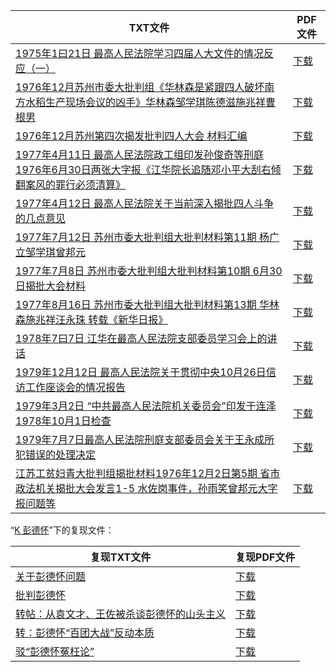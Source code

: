 | TXT文件 | PDF文件 |
| ------- | ------- |
| [1975年1曰21日 最高人民法院学习四届人大文件的情况反应（一）](1975%E5%B9%B41%E6%9B%B021%E6%97%A5%20%E6%9C%80%E9%AB%98%E4%BA%BA%E6%B0%91%E6%B3%95%E9%99%A2%E5%AD%A6%E4%B9%A0%E5%9B%9B%E5%B1%8A%E4%BA%BA%E5%A4%A7%E6%96%87%E4%BB%B6%E7%9A%84%E6%83%85%E5%86%B5%E5%8F%8D%E5%BA%94%EF%BC%88%E4%B8%80%EF%BC%89.txt) | [下载](1975%E5%B9%B41%E6%9B%B021%E6%97%A5%20%E6%9C%80%E9%AB%98%E4%BA%BA%E6%B0%91%E6%B3%95%E9%99%A2%E5%AD%A6%E4%B9%A0%E5%9B%9B%E5%B1%8A%E4%BA%BA%E5%A4%A7%E6%96%87%E4%BB%B6%E7%9A%84%E6%83%85%E5%86%B5%E5%8F%8D%E5%BA%94%EF%BC%88%E4%B8%80%EF%BC%89.pdf) |
| [1976年12月苏州市委大批判组《华林森是紧跟四人破坏南方水稻生产现场会议的凶手》华林森邹学琪陈德滋施兆祥曹根男](1976%E5%B9%B412%E6%9C%88%E8%8B%8F%E5%B7%9E%E5%B8%82%E5%A7%94%E5%A4%A7%E6%89%B9%E5%88%A4%E7%BB%84%E3%80%8A%E5%8D%8E%E6%9E%97%E6%A3%AE%E6%98%AF%E7%B4%A7%E8%B7%9F%E5%9B%9B%E4%BA%BA%E7%A0%B4%E5%9D%8F%E5%8D%97%E6%96%B9%E6%B0%B4%E7%A8%BB%E7%94%9F%E4%BA%A7%E7%8E%B0%E5%9C%BA%E4%BC%9A%E8%AE%AE%E7%9A%84%E5%87%B6%E6%89%8B%E3%80%8B%E5%8D%8E%E6%9E%97%E6%A3%AE%E9%82%B9%E5%AD%A6%E7%90%AA%E9%99%88%E5%BE%B7%E6%BB%8B%E6%96%BD%E5%85%86%E7%A5%A5%E6%9B%B9%E6%A0%B9%E7%94%B7.txt) | [下载](1976%E5%B9%B412%E6%9C%88%E8%8B%8F%E5%B7%9E%E5%B8%82%E5%A7%94%E5%A4%A7%E6%89%B9%E5%88%A4%E7%BB%84%E3%80%8A%E5%8D%8E%E6%9E%97%E6%A3%AE%E6%98%AF%E7%B4%A7%E8%B7%9F%E5%9B%9B%E4%BA%BA%E7%A0%B4%E5%9D%8F%E5%8D%97%E6%96%B9%E6%B0%B4%E7%A8%BB%E7%94%9F%E4%BA%A7%E7%8E%B0%E5%9C%BA%E4%BC%9A%E8%AE%AE%E7%9A%84%E5%87%B6%E6%89%8B%E3%80%8B%E5%8D%8E%E6%9E%97%E6%A3%AE%E9%82%B9%E5%AD%A6%E7%90%AA%E9%99%88%E5%BE%B7%E6%BB%8B%E6%96%BD%E5%85%86%E7%A5%A5%E6%9B%B9%E6%A0%B9%E7%94%B7.pdf) |
| [1976年12月苏州第四次揭发批判四人大会 材料汇编](1976%E5%B9%B412%E6%9C%88%E8%8B%8F%E5%B7%9E%E7%AC%AC%E5%9B%9B%E6%AC%A1%E6%8F%AD%E5%8F%91%E6%89%B9%E5%88%A4%E5%9B%9B%E4%BA%BA%E5%A4%A7%E4%BC%9A%20%E6%9D%90%E6%96%99%E6%B1%87%E7%BC%96.txt) | [下载](1976%E5%B9%B412%E6%9C%88%E8%8B%8F%E5%B7%9E%E7%AC%AC%E5%9B%9B%E6%AC%A1%E6%8F%AD%E5%8F%91%E6%89%B9%E5%88%A4%E5%9B%9B%E4%BA%BA%E5%A4%A7%E4%BC%9A%20%E6%9D%90%E6%96%99%E6%B1%87%E7%BC%96.pdf) |
| [1977年4月11日 最高人民法院政工组印发孙俊奇等刑庭1976年6月30日两张大字报《江华院长追随邓小平大刮右倾翻案风的罪行必须清算》](1977%E5%B9%B44%E6%9C%8811%E6%97%A5%20%E6%9C%80%E9%AB%98%E4%BA%BA%E6%B0%91%E6%B3%95%E9%99%A2%E6%94%BF%E5%B7%A5%E7%BB%84%E5%8D%B0%E5%8F%91%E5%AD%99%E4%BF%8A%E5%A5%87%E7%AD%89%E5%88%91%E5%BA%AD1976%E5%B9%B46%E6%9C%8830%E6%97%A5%E4%B8%A4%E5%BC%A0%E5%A4%A7%E5%AD%97%E6%8A%A5%E3%80%8A%E6%B1%9F%E5%8D%8E%E9%99%A2%E9%95%BF%E8%BF%BD%E9%9A%8F%E9%82%93%E5%B0%8F%E5%B9%B3%E5%A4%A7%E5%88%AE%E5%8F%B3%E5%80%BE%E7%BF%BB%E6%A1%88%E9%A3%8E%E7%9A%84%E7%BD%AA%E8%A1%8C%E5%BF%85%E9%A1%BB%E6%B8%85%E7%AE%97%E3%80%8B.txt) | [下载](1977%E5%B9%B44%E6%9C%8811%E6%97%A5%20%E6%9C%80%E9%AB%98%E4%BA%BA%E6%B0%91%E6%B3%95%E9%99%A2%E6%94%BF%E5%B7%A5%E7%BB%84%E5%8D%B0%E5%8F%91%E5%AD%99%E4%BF%8A%E5%A5%87%E7%AD%89%E5%88%91%E5%BA%AD1976%E5%B9%B46%E6%9C%8830%E6%97%A5%E4%B8%A4%E5%BC%A0%E5%A4%A7%E5%AD%97%E6%8A%A5%E3%80%8A%E6%B1%9F%E5%8D%8E%E9%99%A2%E9%95%BF%E8%BF%BD%E9%9A%8F%E9%82%93%E5%B0%8F%E5%B9%B3%E5%A4%A7%E5%88%AE%E5%8F%B3%E5%80%BE%E7%BF%BB%E6%A1%88%E9%A3%8E%E7%9A%84%E7%BD%AA%E8%A1%8C%E5%BF%85%E9%A1%BB%E6%B8%85%E7%AE%97%E3%80%8B.pdf) |
| [1977年4月12日 最高人民法院关于当前深入揭批四人斗争的几点意见](1977%E5%B9%B44%E6%9C%8812%E6%97%A5%20%E6%9C%80%E9%AB%98%E4%BA%BA%E6%B0%91%E6%B3%95%E9%99%A2%E5%85%B3%E4%BA%8E%E5%BD%93%E5%89%8D%E6%B7%B1%E5%85%A5%E6%8F%AD%E6%89%B9%E5%9B%9B%E4%BA%BA%E6%96%97%E4%BA%89%E7%9A%84%E5%87%A0%E7%82%B9%E6%84%8F%E8%A7%81.txt) | [下载](1977%E5%B9%B44%E6%9C%8812%E6%97%A5%20%E6%9C%80%E9%AB%98%E4%BA%BA%E6%B0%91%E6%B3%95%E9%99%A2%E5%85%B3%E4%BA%8E%E5%BD%93%E5%89%8D%E6%B7%B1%E5%85%A5%E6%8F%AD%E6%89%B9%E5%9B%9B%E4%BA%BA%E6%96%97%E4%BA%89%E7%9A%84%E5%87%A0%E7%82%B9%E6%84%8F%E8%A7%81.pdf) |
| [1977年7月12日 苏州市委大批判组大批判材料第11期 杨广立邹学琪曾邦元](1977%E5%B9%B47%E6%9C%8812%E6%97%A5%20%E8%8B%8F%E5%B7%9E%E5%B8%82%E5%A7%94%E5%A4%A7%E6%89%B9%E5%88%A4%E7%BB%84%E5%A4%A7%E6%89%B9%E5%88%A4%E6%9D%90%E6%96%99%E7%AC%AC11%E6%9C%9F%20%E6%9D%A8%E5%B9%BF%E7%AB%8B%E9%82%B9%E5%AD%A6%E7%90%AA%E6%9B%BE%E9%82%A6%E5%85%83.txt) | [下载](1977%E5%B9%B47%E6%9C%8812%E6%97%A5%20%E8%8B%8F%E5%B7%9E%E5%B8%82%E5%A7%94%E5%A4%A7%E6%89%B9%E5%88%A4%E7%BB%84%E5%A4%A7%E6%89%B9%E5%88%A4%E6%9D%90%E6%96%99%E7%AC%AC11%E6%9C%9F%20%E6%9D%A8%E5%B9%BF%E7%AB%8B%E9%82%B9%E5%AD%A6%E7%90%AA%E6%9B%BE%E9%82%A6%E5%85%83.pdf) |
| [1977年7月8日 苏州市委大批判组大批判材料第10期 6月30日揭批大会材料](1977%E5%B9%B47%E6%9C%888%E6%97%A5%20%E8%8B%8F%E5%B7%9E%E5%B8%82%E5%A7%94%E5%A4%A7%E6%89%B9%E5%88%A4%E7%BB%84%E5%A4%A7%E6%89%B9%E5%88%A4%E6%9D%90%E6%96%99%E7%AC%AC10%E6%9C%9F%206%E6%9C%8830%E6%97%A5%E6%8F%AD%E6%89%B9%E5%A4%A7%E4%BC%9A%E6%9D%90%E6%96%99.txt) | [下载](1977%E5%B9%B47%E6%9C%888%E6%97%A5%20%E8%8B%8F%E5%B7%9E%E5%B8%82%E5%A7%94%E5%A4%A7%E6%89%B9%E5%88%A4%E7%BB%84%E5%A4%A7%E6%89%B9%E5%88%A4%E6%9D%90%E6%96%99%E7%AC%AC10%E6%9C%9F%206%E6%9C%8830%E6%97%A5%E6%8F%AD%E6%89%B9%E5%A4%A7%E4%BC%9A%E6%9D%90%E6%96%99.pdf) |
| [1977年8月16日 苏州市委大批判组大批判材料第13期 华林森施兆祥汪永珠 转载《新华日报》](1977%E5%B9%B48%E6%9C%8816%E6%97%A5%20%E8%8B%8F%E5%B7%9E%E5%B8%82%E5%A7%94%E5%A4%A7%E6%89%B9%E5%88%A4%E7%BB%84%E5%A4%A7%E6%89%B9%E5%88%A4%E6%9D%90%E6%96%99%E7%AC%AC13%E6%9C%9F%20%E5%8D%8E%E6%9E%97%E6%A3%AE%E6%96%BD%E5%85%86%E7%A5%A5%E6%B1%AA%E6%B0%B8%E7%8F%A0%20%E8%BD%AC%E8%BD%BD%E3%80%8A%E6%96%B0%E5%8D%8E%E6%97%A5%E6%8A%A5%E3%80%8B.txt) | [下载](1977%E5%B9%B48%E6%9C%8816%E6%97%A5%20%E8%8B%8F%E5%B7%9E%E5%B8%82%E5%A7%94%E5%A4%A7%E6%89%B9%E5%88%A4%E7%BB%84%E5%A4%A7%E6%89%B9%E5%88%A4%E6%9D%90%E6%96%99%E7%AC%AC13%E6%9C%9F%20%E5%8D%8E%E6%9E%97%E6%A3%AE%E6%96%BD%E5%85%86%E7%A5%A5%E6%B1%AA%E6%B0%B8%E7%8F%A0%20%E8%BD%AC%E8%BD%BD%E3%80%8A%E6%96%B0%E5%8D%8E%E6%97%A5%E6%8A%A5%E3%80%8B.pdf) |
| [1978年7曰7日 江华在最高人民法院支部委员学习会上的讲话](1978%E5%B9%B47%E6%9B%B07%E6%97%A5%20%E6%B1%9F%E5%8D%8E%E5%9C%A8%E6%9C%80%E9%AB%98%E4%BA%BA%E6%B0%91%E6%B3%95%E9%99%A2%E6%94%AF%E9%83%A8%E5%A7%94%E5%91%98%E5%AD%A6%E4%B9%A0%E4%BC%9A%E4%B8%8A%E7%9A%84%E8%AE%B2%E8%AF%9D.txt) | [下载](1978%E5%B9%B47%E6%9B%B07%E6%97%A5%20%E6%B1%9F%E5%8D%8E%E5%9C%A8%E6%9C%80%E9%AB%98%E4%BA%BA%E6%B0%91%E6%B3%95%E9%99%A2%E6%94%AF%E9%83%A8%E5%A7%94%E5%91%98%E5%AD%A6%E4%B9%A0%E4%BC%9A%E4%B8%8A%E7%9A%84%E8%AE%B2%E8%AF%9D.pdf) |
| [1979年12月12日 最高人民法院关于贯彻中央10月26日信访工作座谈会的情况报告](1979%E5%B9%B412%E6%9C%8812%E6%97%A5%20%E6%9C%80%E9%AB%98%E4%BA%BA%E6%B0%91%E6%B3%95%E9%99%A2%E5%85%B3%E4%BA%8E%E8%B4%AF%E5%BD%BB%E4%B8%AD%E5%A4%AE10%E6%9C%8826%E6%97%A5%E4%BF%A1%E8%AE%BF%E5%B7%A5%E4%BD%9C%E5%BA%A7%E8%B0%88%E4%BC%9A%E7%9A%84%E6%83%85%E5%86%B5%E6%8A%A5%E5%91%8A.txt) | [下载](1979%E5%B9%B412%E6%9C%8812%E6%97%A5%20%E6%9C%80%E9%AB%98%E4%BA%BA%E6%B0%91%E6%B3%95%E9%99%A2%E5%85%B3%E4%BA%8E%E8%B4%AF%E5%BD%BB%E4%B8%AD%E5%A4%AE10%E6%9C%8826%E6%97%A5%E4%BF%A1%E8%AE%BF%E5%B7%A5%E4%BD%9C%E5%BA%A7%E8%B0%88%E4%BC%9A%E7%9A%84%E6%83%85%E5%86%B5%E6%8A%A5%E5%91%8A.pdf) |
| [1979年3月2日 “中共最高人民法院机关委员会”印发于连泽1978年10月1日检查](1979%E5%B9%B43%E6%9C%882%E6%97%A5%20%E2%80%9C%E4%B8%AD%E5%85%B1%E6%9C%80%E9%AB%98%E4%BA%BA%E6%B0%91%E6%B3%95%E9%99%A2%E6%9C%BA%E5%85%B3%E5%A7%94%E5%91%98%E4%BC%9A%E2%80%9D%E5%8D%B0%E5%8F%91%E4%BA%8E%E8%BF%9E%E6%B3%BD1978%E5%B9%B410%E6%9C%881%E6%97%A5%E6%A3%80%E6%9F%A5.txt) | [下载](1979%E5%B9%B43%E6%9C%882%E6%97%A5%20%E2%80%9C%E4%B8%AD%E5%85%B1%E6%9C%80%E9%AB%98%E4%BA%BA%E6%B0%91%E6%B3%95%E9%99%A2%E6%9C%BA%E5%85%B3%E5%A7%94%E5%91%98%E4%BC%9A%E2%80%9D%E5%8D%B0%E5%8F%91%E4%BA%8E%E8%BF%9E%E6%B3%BD1978%E5%B9%B410%E6%9C%881%E6%97%A5%E6%A3%80%E6%9F%A5.pdf) |
| [1979年7月7日最高人民法院刑庭支部委员会关于王永成所犯错误的处理决定](1979%E5%B9%B47%E6%9C%887%E6%97%A5%E6%9C%80%E9%AB%98%E4%BA%BA%E6%B0%91%E6%B3%95%E9%99%A2%E5%88%91%E5%BA%AD%E6%94%AF%E9%83%A8%E5%A7%94%E5%91%98%E4%BC%9A%E5%85%B3%E4%BA%8E%E7%8E%8B%E6%B0%B8%E6%88%90%E6%89%80%E7%8A%AF%E9%94%99%E8%AF%AF%E7%9A%84%E5%A4%84%E7%90%86%E5%86%B3%E5%AE%9A.txt) | [下载](1979%E5%B9%B47%E6%9C%887%E6%97%A5%E6%9C%80%E9%AB%98%E4%BA%BA%E6%B0%91%E6%B3%95%E9%99%A2%E5%88%91%E5%BA%AD%E6%94%AF%E9%83%A8%E5%A7%94%E5%91%98%E4%BC%9A%E5%85%B3%E4%BA%8E%E7%8E%8B%E6%B0%B8%E6%88%90%E6%89%80%E7%8A%AF%E9%94%99%E8%AF%AF%E7%9A%84%E5%A4%84%E7%90%86%E5%86%B3%E5%AE%9A.pdf) |
| [江苏工贫妇青大批判组揭批材料1976年12月2日第5期 省市政法机关揭批大会发言1-5 水佐岗事件，孙雨笑曾邦元大字报问题等](%E6%B1%9F%E8%8B%8F%E5%B7%A5%E8%B4%AB%E5%A6%87%E9%9D%92%E5%A4%A7%E6%89%B9%E5%88%A4%E7%BB%84%E6%8F%AD%E6%89%B9%E6%9D%90%E6%96%991976%E5%B9%B412%E6%9C%882%E6%97%A5%E7%AC%AC5%E6%9C%9F%20%E7%9C%81%E5%B8%82%E6%94%BF%E6%B3%95%E6%9C%BA%E5%85%B3%E6%8F%AD%E6%89%B9%E5%A4%A7%E4%BC%9A%E5%8F%91%E8%A8%801-5%20%E6%B0%B4%E4%BD%90%E5%B2%97%E4%BA%8B%E4%BB%B6%EF%BC%8C%E5%AD%99%E9%9B%A8%E7%AC%91%E6%9B%BE%E9%82%A6%E5%85%83%E5%A4%A7%E5%AD%97%E6%8A%A5%E9%97%AE%E9%A2%98%E7%AD%89.txt) | [下载](%E6%B1%9F%E8%8B%8F%E5%B7%A5%E8%B4%AB%E5%A6%87%E9%9D%92%E5%A4%A7%E6%89%B9%E5%88%A4%E7%BB%84%E6%8F%AD%E6%89%B9%E6%9D%90%E6%96%991976%E5%B9%B412%E6%9C%882%E6%97%A5%E7%AC%AC5%E6%9C%9F%20%E7%9C%81%E5%B8%82%E6%94%BF%E6%B3%95%E6%9C%BA%E5%85%B3%E6%8F%AD%E6%89%B9%E5%A4%A7%E4%BC%9A%E5%8F%91%E8%A8%801-5%20%E6%B0%B4%E4%BD%90%E5%B2%97%E4%BA%8B%E4%BB%B6%EF%BC%8C%E5%AD%99%E9%9B%A8%E7%AC%91%E6%9B%BE%E9%82%A6%E5%85%83%E5%A4%A7%E5%AD%97%E6%8A%A5%E9%97%AE%E9%A2%98%E7%AD%89.pdf) |

“[K 彭德怀](../K%20%E5%BD%AD%E5%BE%B7%E6%80%80)”下的复现文件：

| 复现TXT文件 | 复现PDF文件 |
| ------- | ------- |
| [关于彭德怀问题](../K%20%E5%BD%AD%E5%BE%B7%E6%80%80/%E5%85%B3%E4%BA%8E%E5%BD%AD%E5%BE%B7%E6%80%80%E9%97%AE%E9%A2%98.txt) | [下载](../K%20%E5%BD%AD%E5%BE%B7%E6%80%80/%E5%85%B3%E4%BA%8E%E5%BD%AD%E5%BE%B7%E6%80%80%E9%97%AE%E9%A2%98.pdf) |
| [批判彭德怀](../K%20%E5%BD%AD%E5%BE%B7%E6%80%80/%E6%89%B9%E5%88%A4%E5%BD%AD%E5%BE%B7%E6%80%80.txt) | [下载](../K%20%E5%BD%AD%E5%BE%B7%E6%80%80/%E6%89%B9%E5%88%A4%E5%BD%AD%E5%BE%B7%E6%80%80.pdf) |
| [转帖：从袁文才、王佐被杀谈彭德怀的山头主义](../K%20%E5%BD%AD%E5%BE%B7%E6%80%80/%E8%BD%AC%E5%B8%96%EF%BC%9A%E4%BB%8E%E8%A2%81%E6%96%87%E6%89%8D%E3%80%81%E7%8E%8B%E4%BD%90%E8%A2%AB%E6%9D%80%E8%B0%88%E5%BD%AD%E5%BE%B7%E6%80%80%E7%9A%84%E5%B1%B1%E5%A4%B4%E4%B8%BB%E4%B9%89.txt) | [下载](../K%20%E5%BD%AD%E5%BE%B7%E6%80%80/%E8%BD%AC%E5%B8%96%EF%BC%9A%E4%BB%8E%E8%A2%81%E6%96%87%E6%89%8D%E3%80%81%E7%8E%8B%E4%BD%90%E8%A2%AB%E6%9D%80%E8%B0%88%E5%BD%AD%E5%BE%B7%E6%80%80%E7%9A%84%E5%B1%B1%E5%A4%B4%E4%B8%BB%E4%B9%89.pdf) |
| [转：彭德怀“百团大战”反动本质](../K%20%E5%BD%AD%E5%BE%B7%E6%80%80/%E8%BD%AC%EF%BC%9A%E5%BD%AD%E5%BE%B7%E6%80%80%E2%80%9C%E7%99%BE%E5%9B%A2%E5%A4%A7%E6%88%98%E2%80%9D%E5%8F%8D%E5%8A%A8%E6%9C%AC%E8%B4%A8.txt) | [下载](../K%20%E5%BD%AD%E5%BE%B7%E6%80%80/%E8%BD%AC%EF%BC%9A%E5%BD%AD%E5%BE%B7%E6%80%80%E2%80%9C%E7%99%BE%E5%9B%A2%E5%A4%A7%E6%88%98%E2%80%9D%E5%8F%8D%E5%8A%A8%E6%9C%AC%E8%B4%A8.pdf) |
| [驳“彭德怀冤枉论”](../K%20%E5%BD%AD%E5%BE%B7%E6%80%80/%E9%A9%B3%E2%80%9C%E5%BD%AD%E5%BE%B7%E6%80%80%E5%86%A4%E6%9E%89%E8%AE%BA%E2%80%9D.txt) | [下载](../K%20%E5%BD%AD%E5%BE%B7%E6%80%80/%E9%A9%B3%E2%80%9C%E5%BD%AD%E5%BE%B7%E6%80%80%E5%86%A4%E6%9E%89%E8%AE%BA%E2%80%9D.pdf) |
